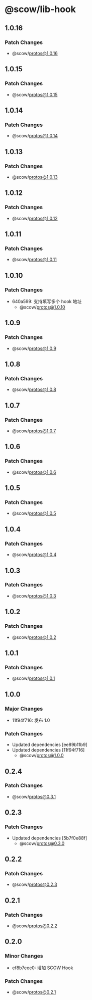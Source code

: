 # @scow/lib-hook

## 1.0.16

### Patch Changes

- @scow/protos@1.0.16

## 1.0.15

### Patch Changes

- @scow/protos@1.0.15

## 1.0.14

### Patch Changes

- @scow/protos@1.0.14

## 1.0.13

### Patch Changes

- @scow/protos@1.0.13

## 1.0.12

### Patch Changes

- @scow/protos@1.0.12

## 1.0.11

### Patch Changes

- @scow/protos@1.0.11

## 1.0.10

### Patch Changes

- 640a599: 支持填写多个 hook 地址
  - @scow/protos@1.0.10

## 1.0.9

### Patch Changes

- @scow/protos@1.0.9

## 1.0.8

### Patch Changes

- @scow/protos@1.0.8

## 1.0.7

### Patch Changes

- @scow/protos@1.0.7

## 1.0.6

### Patch Changes

- @scow/protos@1.0.6

## 1.0.5

### Patch Changes

- @scow/protos@1.0.5

## 1.0.4

### Patch Changes

- @scow/protos@1.0.4

## 1.0.3

### Patch Changes

- @scow/protos@1.0.3

## 1.0.2

### Patch Changes

- @scow/protos@1.0.2

## 1.0.1

### Patch Changes

- @scow/protos@1.0.1

## 1.0.0

### Major Changes

- 11f94f716: 发布 1.0

### Patch Changes

- Updated dependencies [ee89b11b9]
- Updated dependencies [11f94f716]
  - @scow/protos@1.0.0

## 0.2.4

### Patch Changes

- @scow/protos@0.3.1

## 0.2.3

### Patch Changes

- Updated dependencies [5b7f0e88f]
  - @scow/protos@0.3.0

## 0.2.2

### Patch Changes

- @scow/protos@0.2.3

## 0.2.1

### Patch Changes

- @scow/protos@0.2.2

## 0.2.0

### Minor Changes

- ef8b7eee0: 增加 SCOW Hook

### Patch Changes

- @scow/protos@0.2.1
